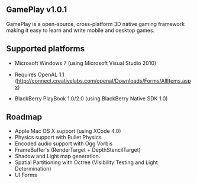 GamePlay v1.0.1
---------------
GamePlay is a open-source, cross-platform 3D native gaming framework making it easy to learn and write mobile and desktop games. 

Supported platforms
-------------------
- Microsoft Windows 7 (using Microsoft Visual Studio 2010)
 * Requires OpenAL 1.1 (http://connect.creativelabs.com/openal/Downloads/Forms/AllItems.aspx)
- BlackBerry PlayBook 1.0/2.0 (using BlackBerry Native SDK 1.0)

Roadmap
-------
- Apple Mac OS X support (using XCode 4.0)
- Physics support with Bullet Physics
- Encoded audio support with Ogg Vorbis
- FrameBuffer's (RenderTarget + DepthStencilTarget)
- Shadow and Light map generation.
- Spatial Partitioning with Octree (Visibility Testing and Light Determination)
- UI Forms

